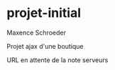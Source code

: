 # projet-initial

Maxence Schroeder

Projet ajax d'une boutique 


URL en attente de la note serveurs